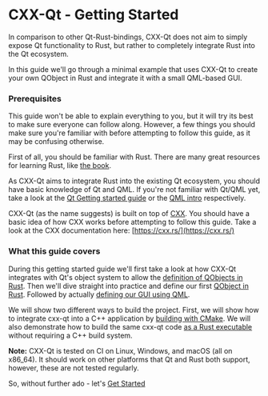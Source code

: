 <!--
SPDX-FileCopyrightText: 2022 Klarälvdalens Datakonsult AB, a KDAB Group company <info@kdab.com>
SPDX-FileContributor: Leon Matthes <leon.matthes@kdab.com>

SPDX-License-Identifier: MIT OR Apache-2.0
-->

# CXX-Qt - Getting Started

In comparison to other Qt-Rust-bindings, CXX-Qt does not aim to simply expose Qt functionality to Rust, but rather to completely integrate Rust into the Qt ecosystem.

In this guide we'll go through a minimal example that uses CXX-Qt to create your own QObject in Rust and integrate it with a small QML-based GUI.

### Prerequisites
This guide won't be able to explain everything to you, but it will try its best to make sure everyone can follow along.
However, a few things you should make sure you're familiar with before attempting to follow this guide, as it may be confusing otherwise.

First of all, you should be familiar with Rust. There are many great resources for learning Rust, like [the book](https://doc.rust-lang.org/book/).

As CXX-Qt aims to integrate Rust into the existing Qt ecosystem, you should have basic knowledge of Qt and QML.
If you're not familiar with Qt/QML yet, take a look at the [Qt Getting started guide](https://doc.qt.io/qt-6/gettingstarted.html) or the [QML intro](https://doc.qt.io/qt-6/qmlapplications.html) respectively.

CXX-Qt (as the name suggests) is built on top of [CXX](https://cxx.rs).
You should have a basic idea of how CXX works before attempting to follow this guide.
Take a look at the CXX documentation here: [https://cxx.rs/](https://cxx.rs/)

### What this guide covers

During this getting started guide we'll first take a look at how CXX-Qt integrates with Qt's object system to allow the [definition of QObjects in Rust](./1-qobjects-in-rust.md).
Then we'll dive straight into practice and define our first [QObject in Rust](./2-our-first-cxx-qt-module.md).
Followed by actually [defining our GUI using QML](./3-qml-gui.md).

We will show two different ways to build the project.
First, we will show how to integrate cxx-qt into a C++ application by [building with CMake](./4-cmake-integration.md).
We will also demonstrate how to build the same cxx-qt code [as a Rust executable](./5-cargo-executable.md) without requiring a C++ build system.

**Note:** CXX-Qt is tested on CI on Linux, Windows, and macOS (all on x86_64). It should work on other platforms that Qt and Rust both support, however, these are not tested regularly.

So, without further ado - let's [Get Started](./1-qobjects-in-rust.md)
